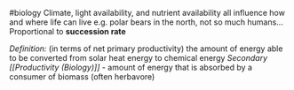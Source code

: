 #biology 
Climate, light availability, and nutrient availability all influence how and where life can live
	e.g. polar bears in the north, not so much humans...
Proportional to **succession rate**

*Definition:* (in terms of net primary productivity) the amount of energy able to be converted from solar heat energy to chemical energy
	*Secondary [[Productivity (Biology)]]* - amount of energy that is absorbed by a consumer of biomass (often herbavore)